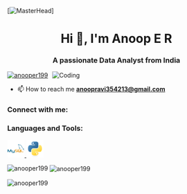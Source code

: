 [![MasterHead](https://a.sfdcstatic.com/content/dam/www/ocms-backup/assets/images/hub/analytics/bi-software/all-about-big-data-analytics-tools-header.jpg)]
<h1 align="center">Hi 👋, I'm Anoop E R</h1>
<h3 align="center">A passionate Data Analyst from India</h3>
<img align="right" alt="Coding" width="400" src="img align="right" alt="Coding" width="400" src="https://cdn.dribbble.com/users/116207..."">

<p align="left"> <a href="https://github.com/ryo-ma/github-profile-trophy"><img src="https://github-profile-trophy.vercel.app/?username=anooper199" alt="anooper199" /></a> </p>

- 📫 How to reach me **anoopravi354213@gmail.com**

<h3 align="left">Connect with me:</h3>
<p align="left">
</p>

<h3 align="left">Languages and Tools:</h3>
<p align="left"> <a href="https://www.mysql.com/" target="_blank" rel="noreferrer"> <img src="https://raw.githubusercontent.com/devicons/devicon/master/icons/mysql/mysql-original-wordmark.svg" alt="mysql" width="40" height="40"/> </a> <a href="https://www.python.org" target="_blank" rel="noreferrer"> <img src="https://raw.githubusercontent.com/devicons/devicon/master/icons/python/python-original.svg" alt="python" width="40" height="40"/> </a> </p>

<p><img align="left" src="https://github-readme-stats.vercel.app/api/top-langs?username=anooper199&show_icons=true&locale=en&layout=compact" alt="anooper199" /></p>

<p>&nbsp;<img align="center" src="https://github-readme-stats.vercel.app/api?username=anooper199&show_icons=true&locale=en" alt="anooper199" /></p>

<p><img align="center" src="https://github-readme-streak-stats.herokuapp.com/?user=anooper199&" alt="anooper199" /></p>
